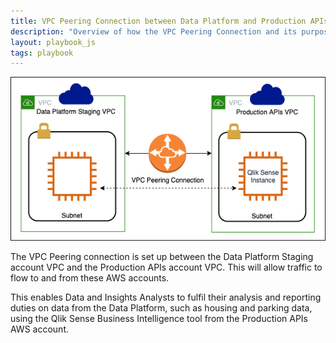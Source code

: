 ```yaml
---
title: VPC Peering Connection between Data Platform and Production APIs AWS accounts
description: "Overview of how the VPC Peering Connection and its purpose"
layout: playbook_js
tags: playbook
---
```

![VPC Peering Connection](./images/vpc-peering-connection.png)

The VPC Peering connection is set up between the Data Platform Staging account VPC and the Production APIs account VPC. This will allow traffic to flow to and from these AWS accounts.

This enables Data and Insights Analysts to fulfil their analysis and reporting duties on data from the Data Platform, such as housing and parking data, using the Qlik Sense Business Intelligence tool from the Production APIs AWS account.